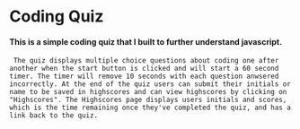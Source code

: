 # Coding Quiz
####     This is a simple coding quiz that I built to further understand javascript.
     The quiz displays multiple choice questions about coding one after another when the start button is clicked and will start a 60 second timer. The timer will remove 10 seconds with each question anwsered incorrectly. At the end of the quiz users can submit their initials or name to be saved in highscores and can view highscores by clicking on "Highscores". The Highscores page displays users initials and scores, which is the time remaining once they've completed the quiz, and has a link back to the quiz. 
    
